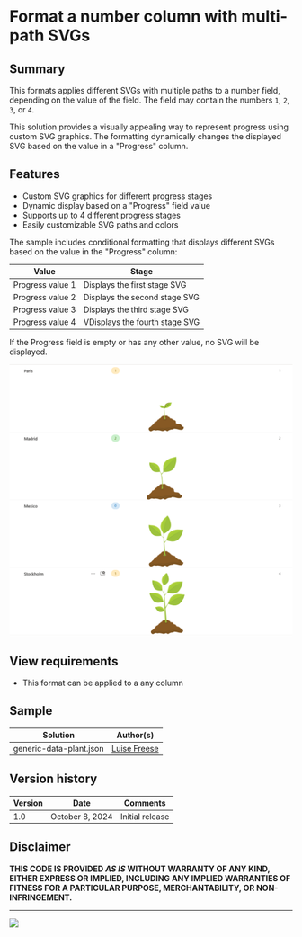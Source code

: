 # Format a number column with multi-path SVGs

## Summary

This formats applies different SVGs with multiple paths to a number field, depending on the value of the field. The field may contain the numbers `1`, `2`, `3`, or `4`.

This solution provides a visually appealing way to represent progress using custom SVG graphics. The formatting dynamically changes the displayed SVG based on the value in a "Progress" column.

## Features

* Custom SVG graphics for different progress stages
* Dynamic display based on a "Progress" field value
* Supports up to 4 different progress stages
* Easily customizable SVG paths and colors

The sample includes conditional formatting that displays different SVGs based on the value in the "Progress" column:

| Value| Stage |
|----------|----------|
|Progress value 1   | Displays the first stage SVG |
| Progress value 2   |  Displays the second stage SVG  |
| Progress value 3  |  Displays the third stage SVG  |
|Progress value 4  | VDisplays the fourth stage SVG  |

If the Progress field is empty or has any other value, no SVG will be displayed.

![screenshot of the data plant](./assets/screenshot-plant.png)

## View requirements

- This format can be applied to a any column

## Sample

Solution|Author(s)
--------|---------
generic-data-plant.json | [Luise Freese](https://twitter.com/LuiseFreese)


## Version history

Version|Date|Comments
-------|----|--------
1.0|October 8, 2024|Initial release

## Disclaimer
**THIS CODE IS PROVIDED *AS IS* WITHOUT WARRANTY OF ANY KIND, EITHER EXPRESS OR IMPLIED, INCLUDING ANY IMPLIED WARRANTIES OF FITNESS FOR A PARTICULAR PURPOSE, MERCHANTABILITY, OR NON-INFRINGEMENT.**

---

<img src="https://telemetry.sharepointpnp.com/sp-dev-list-formatting/column-samples/generic-data-plant/" />
